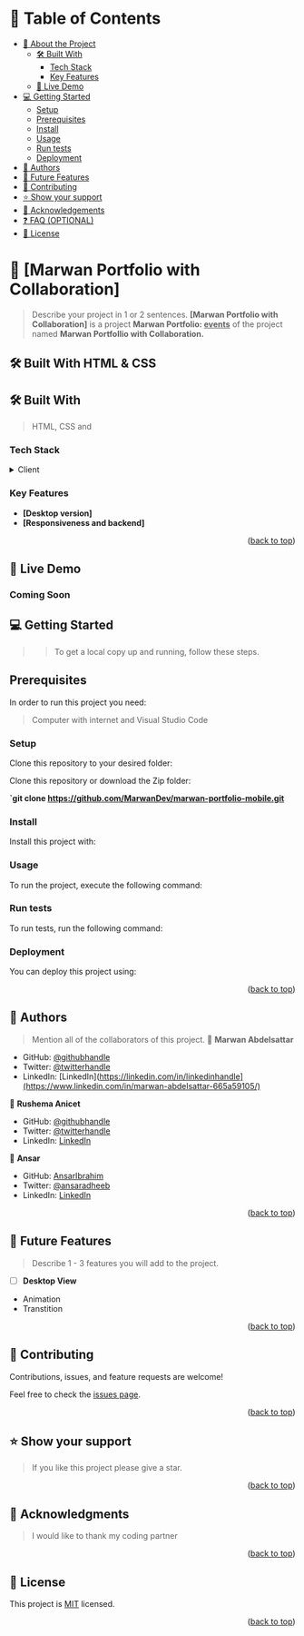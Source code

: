 
<!-- TABLE OF CONTENTS -->

# 📗 Table of Contents

- [📖 About the Project](#about-project)
  - [🛠 Built With](#built-with)
    - [Tech Stack](#tech-stack)
    - [Key Features](#key-features)
  - [🚀 Live Demo](#live-demo)
- [💻 Getting Started](#getting-started)
  - [Setup](#setup)
  - [Prerequisites](#prerequisites)
  - [Install](#install)
  - [Usage](#usage)
  - [Run tests](#run-tests)
  - [Deployment](#triangular_flag_on_post-deployment)
- [👥 Authors](#authors)
- [🔭 Future Features](#future-features)
- [🤝 Contributing](#contributing)
- [⭐️ Show your support](#support)
- [🙏 Acknowledgements](#acknowledgements)
- [❓ FAQ (OPTIONAL)](#faq)
- [📝 License](#license)

<!-- PROJECT DESCRIPTION -->

# 📖 [Marwan Portfolio with Collaboration] <a name="about-project"></a>

> Describe your project in 1 or 2 sentences.
**[Marwan Portfolio with Collaboration]** is a project <b>Marwan Portfolio: <u>events</u></b> of the project named <b>Marwan Portfollio with Collaboration.</b>
## 🛠 Built With <a name="built-with"> HTML & CSS</a>

## 🛠 Built With <a name="built-with"></a>
> HTML,
> CSS and
### Tech Stack <a name="tech-stack"></a>

<details>
  <summary>Client</summary>
  <ul>
    <li><a href="#">HTML</a></li>
    <li><a href="#">CSS</a></li>
  </ul>
</details>

<!-- Features -->

### Key Features <a name="key-features"></a>

- **[Desktop version]**
- **[Responsiveness and backend]**

<p align="right">(<a href="#readme-top">back to top</a>)</p>

<!-- LIVE DEMO -->

## 🚀 Live Demo <a name="live-demo"></a>
### Coming Soon

<!-- GETTING STARTED -->

## 💻 Getting Started <a name="getting-started"></a>

> > To get a local copy up and running, follow these steps.

## Prerequisites

In order to run this project you need:

> Computer with internet and
> Visual Studio Code

### Setup

Clone this repository to your desired folder:

Clone this repository or download the Zip folder:

**`git clone https://github.com/MarwanDev/marwan-portfolio-mobile.git**

### Install

Install this project with:

<!--
Example command:
```sh
  cd marwan-portfolio-mobile
  gem install
```
--->

### Usage

To run the project, execute the following command:

<!--
Example command:
```sh
  rails server
```
--->

### Run tests

To run tests, run the following command:

<!--
Example command:
```sh
  bin/rails test test/models/article_test.rb
```
--->

### Deployment

You can deploy this project using:

<!--
Example:
```sh
```
 -->

<p align="right">(<a href="#readme-top">back to top</a>)</p>

<!-- AUTHORS -->

## 👥 Authors <a name="authors"></a>

> Mention all of the collaborators of this project.
👤 **Marwan Abdelsattar**
- GitHub: [@githubhandle](https://github.com/marwandev)
- Twitter: [@twitterhandle](https://twitter.com/marwaneg)
- LinkedIn: [LinkedIn](https://linkedin.com/in/linkedinhandle](https://www.linkedin.com/in/marwan-abdelsattar-665a59105/)

👤 **Rushema Anicet**
- GitHub: [@githubhandle](https://github.com/rushemaa)
- Twitter: [@twitterhandle](https://twitter.com/marwaneg)
- LinkedIn: [LinkedIn](https://www.linkedin.com/in/rushema-anicet-7749408)

👤  **Ansar**

- GitHub: [AnsarIbrahim](https://github.com/AnsarIbrahim)
- Twitter: [@ansaradheeb](https://twitter.com/ansaradheeb)
- LinkedIn: [LinkedIn](https://linkedin.com/in/ansar-ibrahim-61447424a/)

<p align="right">(<a href="#readme-top">back to top</a>)</p>

<!-- FUTURE FEATURES -->

## 🔭 Future Features <a name="future-features"></a>

> Describe 1 - 3 features you will add to the project.
- [ ] **Desktop View**
- Animation
- Transtition

<p align="right">(<a href="#readme-top">back to top</a>)</p>

<!-- CONTRIBUTING -->

## 🤝 Contributing <a name="contributing"></a>

Contributions, issues, and feature requests are welcome!

Feel free to check the [issues page](https://habasm.github.io/awsomebooks/issues).

<p align="right">(<a href="#readme-top">back to top</a>)</p>

<!-- SUPPORT -->

## ⭐️ Show your support <a name="support"></a>

> If you like this project please give a star.
<p align="right">(<a href="#readme-top">back to top</a>)</p>

<!-- ACKNOWLEDGEMENTS -->

## 🙏 Acknowledgments <a name="acknowledgements"></a>

> I would like to thank my coding partner
<p align="right">(<a href="#readme-top">back to top</a>)</p>

<!-- LICENSE -->

## 📝 License <a name="license"></a>

This project is [MIT](./LICENSE.md) licensed.

<p align="right">(<a href="#readme-top">back to top</a>)</p>
